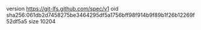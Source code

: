 version https://git-lfs.github.com/spec/v1
oid sha256:061db2d7458275be3464295df5a1756bff98f914b9f89b1f26b12269f52df5a5
size 10204
